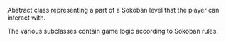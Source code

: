 Abstract class representing a part of a Sokoban level that the player can interact with.

The various subclasses contain game logic according to Sokoban rules.